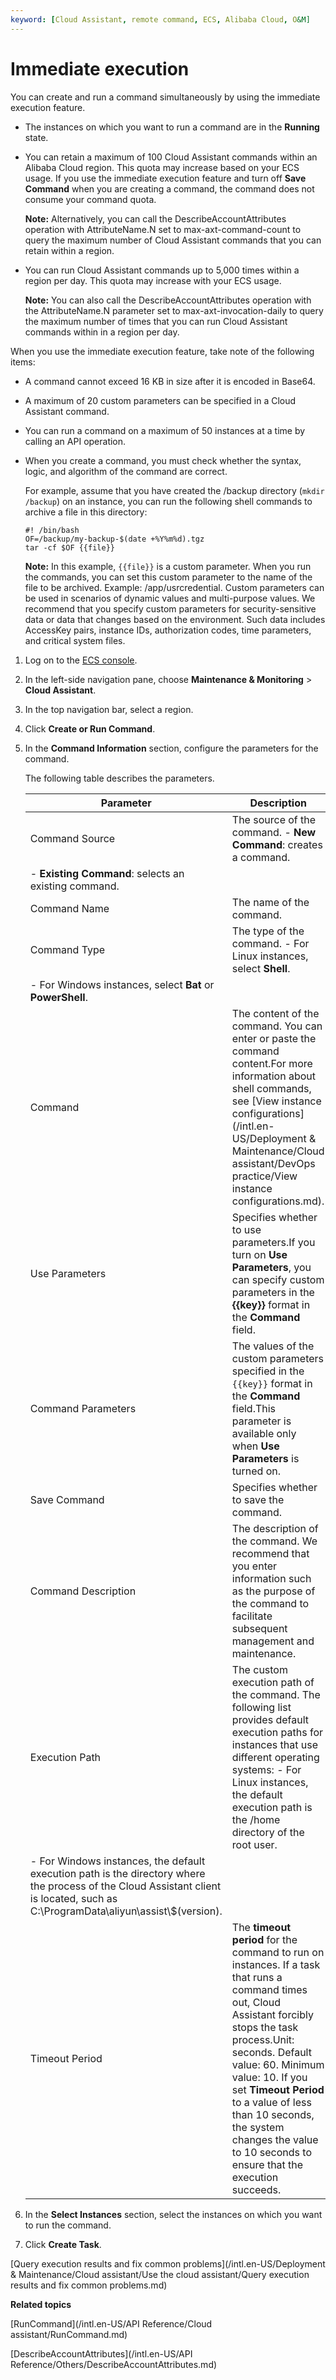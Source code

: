 ```yaml
---
keyword: [Cloud Assistant, remote command, ECS, Alibaba Cloud, O&M]
---
```


# Immediate execution

You can create and run a command simultaneously by using the immediate execution feature.

-   The instances on which you want to run a command are in the **Running** state.
-   You can retain a maximum of 100 Cloud Assistant commands within an Alibaba Cloud region. This quota may increase based on your ECS usage. If you use the immediate execution feature and turn off **Save Command** when you are creating a command, the command does not consume your command quota.

    **Note:** Alternatively, you can call the DescribeAccountAttributes operation with AttributeName.N set to max-axt-command-count to query the maximum number of Cloud Assistant commands that you can retain within a region.

-   You can run Cloud Assistant commands up to 5,000 times within a region per day. This quota may increase with your ECS usage.

    **Note:** You can also call the DescribeAccountAttributes operation with the AttributeName.N parameter set to max-axt-invocation-daily to query the maximum number of times that you can run Cloud Assistant commands within in a region per day.


When you use the immediate execution feature, take note of the following items:

-   A command cannot exceed 16 KB in size after it is encoded in Base64.
-   A maximum of 20 custom parameters can be specified in a Cloud Assistant command.
-   You can run a command on a maximum of 50 instances at a time by calling an API operation.
-   When you create a command, you must check whether the syntax, logic, and algorithm of the command are correct.

    For example, assume that you have created the /backup directory \(`mkdir /backup`\) on an instance, you can run the following shell commands to archive a file in this directory:

    ```
    #! /bin/bash 
    OF=/backup/my-backup-$(date +%Y%m%d).tgz
    tar -cf $OF {{file}}
    ```

    **Note:** In this example, `{{file}}` is a custom parameter. When you run the commands, you can set this custom parameter to the name of the file to be archived. Example: /app/usrcredential. Custom parameters can be used in scenarios of dynamic values and multi-purpose values. We recommend that you specify custom parameters for security-sensitive data or data that changes based on the environment. Such data includes AccessKey pairs, instance IDs, authorization codes, time parameters, and critical system files.


1.  Log on to the [ECS console](https://ecs.console.aliyun.com).

2.  In the left-side navigation pane, choose **Maintenance & Monitoring** \> **Cloud Assistant**.

3.  In the top navigation bar, select a region.

4.  Click **Create or Run Command**.

5.  In the **Command Information** section, configure the parameters for the command.

    The following table describes the parameters.

    |Parameter|Description|
    |---------|-----------|
    |Command Source|The source of the command.    -   **New Command**: creates a command.
    -   **Existing Command**: selects an existing command. |
    |Command Name|The name of the command.|
    |Command Type|The type of the command.    -   For Linux instances, select **Shell**.
    -   For Windows instances, select **Bat** or **PowerShell**. |
    |Command|The content of the command. You can enter or paste the command content.For more information about shell commands, see [View instance configurations](/intl.en-US/Deployment & Maintenance/Cloud assistant/DevOps practice/View instance configurations.md). |
    |Use Parameters|Specifies whether to use parameters.If you turn on **Use Parameters**, you can specify custom parameters in the **\{\{key\}\}** format in the **Command** field. |
    |Command Parameters|The values of the custom parameters specified in the `{{key}}` format in the **Command** field.This parameter is available only when **Use Parameters** is turned on. |
    |Save Command|Specifies whether to save the command.|
    |Command Description|The description of the command. We recommend that you enter information such as the purpose of the command to facilitate subsequent management and maintenance.|
    |Execution Path|The custom execution path of the command. The following list provides default execution paths for instances that use different operating systems:    -   For Linux instances, the default execution path is the /home directory of the root user.
    -   For Windows instances, the default execution path is the directory where the process of the Cloud Assistant client is located, such as C:\\ProgramData\\aliyun\\assist\\$\(version\). |
    |Timeout Period|The **timeout period** for the command to run on instances. If a task that runs a command times out, Cloud Assistant forcibly stops the task process.Unit: seconds. Default value: 60. Minimum value: 10. If you set **Timeout Period** to a value of less than 10 seconds, the system changes the value to 10 seconds to ensure that the execution succeeds. |

6.  In the **Select Instances** section, select the instances on which you want to run the command.

7.  Click **Create Task**.


[Query execution results and fix common problems](/intl.en-US/Deployment & Maintenance/Cloud assistant/Use the cloud assistant/Query execution results and fix common problems.md)

**Related topics**  


[RunCommand](/intl.en-US/API Reference/Cloud assistant/RunCommand.md)

[DescribeAccountAttributes](/intl.en-US/API Reference/Others/DescribeAccountAttributes.md)

